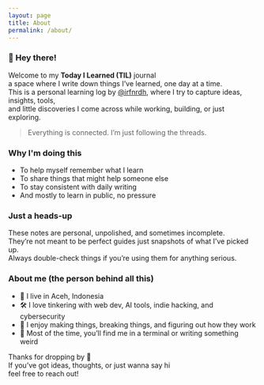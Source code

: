 ```yaml
---
layout: page
title: About
permalink: /about/
---
```


### 👋 Hey there!

Welcome to my **Today I Learned (TIL)** journal   
a space where I write down things I’ve learned, one day at a time.  
This is a personal learning log by [@irfnrdh](https://github.com/irfnrdh/til), where I try to capture ideas, insights, tools,   
and little discoveries I come across while working, building, or just exploring.

> Everything is connected. I’m just following the threads.


### Why I'm doing this

- To help myself remember what I learn  
- To share things that might help someone else  
- To stay consistent with daily writing  
- And mostly to learn in public, no pressure


### Just a heads-up

These notes are personal, unpolished, and sometimes incomplete.  
They’re not meant to be perfect guides just snapshots of what I’ve picked up.  
Always double-check things if you’re using them for anything serious.


### About me (the person behind all this)

- 📍 I live in Aceh, Indonesia  
- 🛠️ I love tinkering with web dev, AI tools, indie hacking, and cybersecurity  
- 🧠 I enjoy making things, breaking things, and figuring out how they work  
- 🐧 Most of the time, you’ll find me in a terminal or writing something weird


Thanks for dropping by 🙏  
If you’ve got ideas, thoughts, or just wanna say hi   
feel free to reach out!
